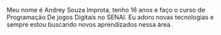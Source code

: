Meu nome é Andrey Souza Improta, tenho 16 anos e faço o curso de Programação De jogos Digitais no SENAI. Eu adoro novas tecnologias e sempre estou buscando novos aprendizados nessa área.
